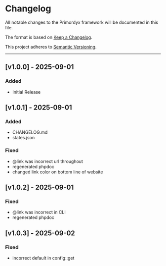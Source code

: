 # Changelog

All notable changes to the Primordyx framework will be documented in this file.

The format is based on [Keep a Changelog](https://keepachangelog.com/en/1.0.0/).

This project adheres to [Semantic Versioning](https://semver.org/spec/v2.0.0.html).

---

## [v1.0.0] - 2025-09-01

### Added
- Initial Release

## [v1.0.1] - 2025-09-01

### Added
- CHANGELOG.md
- states.json

### Fixed
- @link was incorrect url throughout
- regenerated phpdoc
- changed link color on bottom line of website

## [v1.0.2] - 2025-09-01

### Fixed
- @link was incorrect in CLI
- regenerated phpdoc

## [v1.0.3] - 2025-09-02

### Fixed
- incorrect default in config::get





[1.0.0]: https://github.com/vernsix/primordyx/compare/c249f84...v1.0.0
[1.0.1]: https://github.com/vernsix/primordyx/compare/v1.0.0...v1.0.1
[1.0.2]: https://github.com/vernsix/primordyx/compare/v1.0.1...v1.0.2
[1.0.3]: https://github.com/vernsix/primordyx/compare/v1.0.2...v1.0.3
